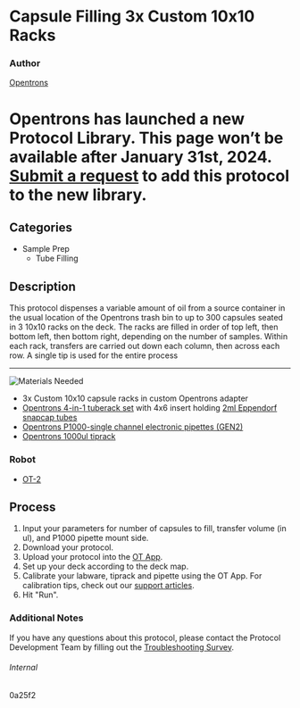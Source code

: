 # Capsule Filling 3x Custom 10x10 Racks

### Author
[Opentrons](https://opentrons.com/)


# Opentrons has launched a new Protocol Library. This page won’t be available after January 31st, 2024. [Submit a request](https://docs.google.com/forms/d/e/1FAIpQLSdYYp9QCKow4nn0KlCVsMS3HX0eJ0N9O7-erajKvcpT0lWbSg/viewform) to add this protocol to the new library.

## Categories
* Sample Prep
	* Tube Filling

## Description
This protocol dispenses a variable amount of oil from a source container in the usual location of the Opentrons trash bin to up to 300 capsules seated in 3 10x10 racks on the deck. The racks are filled in order of top left, then bottom left, then bottom right, depending on the number of samples. Within each rack, transfers are carried out down each column, then across each row. A single tip is used for the entire process

---
![Materials Needed](https://s3.amazonaws.com/opentrons-protocol-library-website/custom-README-images/001-General+Headings/materials.png)

* 3x Custom 10x10 capsule racks in custom Opentrons adapter
* [Opentrons 4-in-1 tuberack set](https://shop.opentrons.com/collections/verified-labware/products/tube-rack-set-1) with 4x6 insert holding [2ml Eppendorf snapcap tubes](https://online-shop.eppendorf.us/US-en/Laboratory-Consumables-44512/Tubes-44515/Eppendorf-Safe-Lock-Tubes-PF-8863.html)
* [Opentrons P1000-single channel electronic pipettes (GEN2)](https://shop.opentrons.com/collections/ot-2-pipettes/products/single-channel-electronic-pipette)
* [Opentrons 1000ul tiprack](https://shop.opentrons.com/collections/opentrons-tips)

### Robot
* [OT-2](https://opentrons.com/ot-2)

## Process
1. Input your parameters for number of capsules to fill, transfer volume (in ul), and P1000 pipette mount side.
2. Download your protocol.
3. Upload your protocol into the [OT App](https://opentrons.com/ot-app).
4. Set up your deck according to the deck map.
5. Calibrate your labware, tiprack and pipette using the OT App. For calibration tips, check out our [support articles](https://support.opentrons.com/en/collections/1559720-guide-for-getting-started-with-the-ot-2).
6. Hit "Run".

### Additional Notes
If you have any questions about this protocol, please contact the Protocol Development Team by filling out the [Troubleshooting Survey](https://protocol-troubleshooting.paperform.co/).

###### Internal
0a25f2
